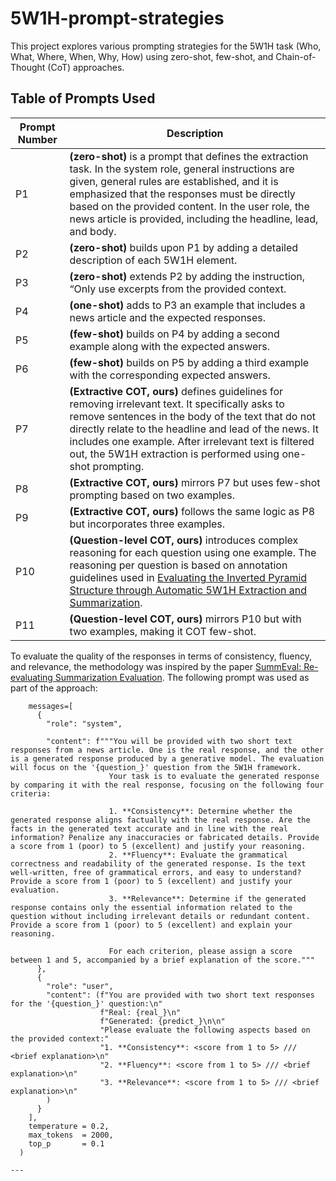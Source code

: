 # 5W1H-prompt-strategies

This project explores various prompting strategies for the 5W1H task (Who, What, Where, When, Why, How) using zero-shot, few-shot, and Chain-of-Thought (CoT) approaches. 

## Table of Prompts Used

| **Prompt Number**   | **Description**              | 
|--------------------|------------------------------|
| P1  | **(zero-shot)** is a prompt that defines the extraction task. In the system role, general instructions are given, general rules are established, and it is emphasized that the responses must be directly based on the provided content. In the user role, the news article is provided, including the headline, lead, and body.   | 
| P2  | **(zero-shot)** builds upon P1 by adding a detailed description of each 5W1H element.         | 
| P3  | **(zero-shot)** extends P2 by adding the instruction, “Only use excerpts from the provided context.           | 
| P4  | **(one-shot)** adds to P3 an example that includes a news article and the expected responses.           | 
| P5  | **(few-shot)** builds on P4 by adding a second example along with the expected answers.           | 
| P6  | **(few-shot)** builds on P5 by adding a third example with the corresponding expected answers.           | 
| P7  | **(Extractive COT, ours)** defines guidelines for removing irrelevant text. It specifically asks to remove sentences in the body of the text that do not directly relate to the headline and lead of the news. It includes one example. After irrelevant text is filtered out, the 5W1H extraction is performed using one-shot prompting.           | 
| P8  | **(Extractive COT, ours)** mirrors P7 but uses few-shot prompting based on two examples.           | 
| P9  | **(Extractive COT, ours)** follows the same logic as P8 but incorporates three examples.           | 
| P10  | **(Question-level COT, ours)** introduces complex reasoning for each question using one example. The reasoning per question is based on annotation guidelines used in [Evaluating the Inverted Pyramid Structure through Automatic 5W1H Extraction and Summarization](https://api.semanticscholar.org/CorpusID:216033759).           | 
| P11  | **(Question-level COT, ours)** mirrors P10 but with two examples, making it COT few-shot.           | 


To evaluate the quality of the responses in terms of consistency, fluency, and relevance, the methodology was inspired by the paper [SummEval: Re-evaluating Summarization Evaluation](https://arxiv.org/abs/2007.12626). The following prompt was used as part of the approach:


```plaintext
    messages=[
      {
        "role": "system",

        "content": f"""You will be provided with two short text responses from a news article. One is the real response, and the other is a generated response produced by a generative model. The evaluation will focus on the '{question_}' question from the 5W1H framework.
                      Your task is to evaluate the generated response by comparing it with the real response, focusing on the following four criteria:

                      1. **Consistency**: Determine whether the generated response aligns factually with the real response. Are the facts in the generated text accurate and in line with the real information? Penalize any inaccuracies or fabricated details. Provide a score from 1 (poor) to 5 (excellent) and justify your reasoning.
                      2. **Fluency**: Evaluate the grammatical correctness and readability of the generated response. Is the text well-written, free of grammatical errors, and easy to understand? Provide a score from 1 (poor) to 5 (excellent) and justify your evaluation.
                      3. **Relevance**: Determine if the generated response contains only the essential information related to the question without including irrelevant details or redundant content. Provide a score from 1 (poor) to 5 (excellent) and explain your reasoning.

                      For each criterion, please assign a score between 1 and 5, accompanied by a brief explanation of the score."""
      },
      {
        "role": "user",
        "content": (f"You are provided with two short text responses for the '{question_}' question:\n"
                    f"Real: {real_}\n"
                    f"Generated: {predict_}\n\n"
                    "Please evaluate the following aspects based on the provided context:"
                    "1. **Consistency**: <score from 1 to 5> /// <brief explanation>\n"
                    "2. **Fluency**: <score from 1 to 5> /// <brief explanation>\n"
                    "3. **Relevance**: <score from 1 to 5> /// <brief explanation>\n"
        )
      }
    ],
    temperature = 0.2,
    max_tokens  = 2000,
    top_p       = 0.1
  )

---
